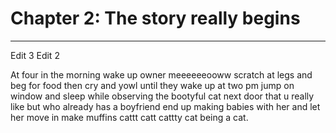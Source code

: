 # Chapter 2: The story really begins

----

Edit 3
Edit 2

At four in the morning wake up owner meeeeeeooww scratch at legs and beg for food then cry and yowl until they wake up at two pm jump on window and sleep while observing the bootyful cat next door that u really like but who already has a boyfriend end up making babies with her and let her move in make muffins cattt catt cattty cat being a cat.